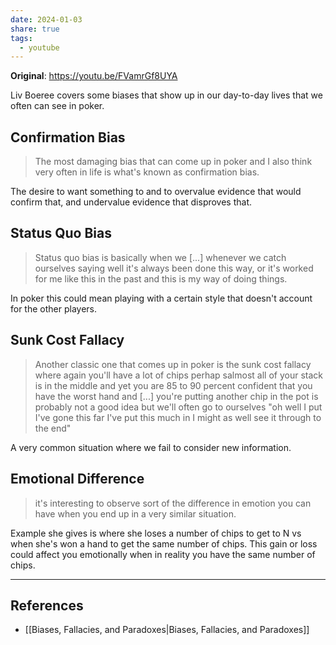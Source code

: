 ```yaml
---
date: 2024-01-03
share: true
tags:
  - youtube
---
```

**Original**: https://youtu.be/FVamrGf8UYA

Liv Boeree covers some biases that show up in our day-to-day lives that we often can see in poker.
## Confirmation Bias
  > The most damaging bias that can come up in poker and I also think very often in life is what's known as confirmation bias.

The desire to want something to and to overvalue evidence that would confirm that, and undervalue evidence that disproves that.
## Status Quo Bias
> Status quo bias is basically when we [...] whenever we catch ourselves saying well it's always been done this way, or it's worked for me like this in the past and this is my way of doing things.

In poker this could mean playing with a certain style that doesn't account for the other players.
## Sunk Cost Fallacy
> Another classic one that comes up in poker is the sunk cost fallacy where again you'll have a lot of chips perhap salmost all of your stack is in the middle and yet you are 85 to 90 percent confident that you have the worst hand and [...] you're putting another chip in the pot is probably not a good idea but we'll often go to ourselves "oh well I put I've gone this far I've put this much in I might as well see it through to the end"

A very common situation where we fail to consider new information.
## Emotional Difference
> it's interesting to observe sort of the difference in emotion you can have when you end up in a very similar situation.

Example she gives is where she loses a number of chips to get to N vs when she's won a hand to get the same number of chips. This gain or loss could affect you emotionally when in reality you have the same number of chips.

---
## References
- [[Biases, Fallacies, and Paradoxes|Biases, Fallacies, and Paradoxes]]
